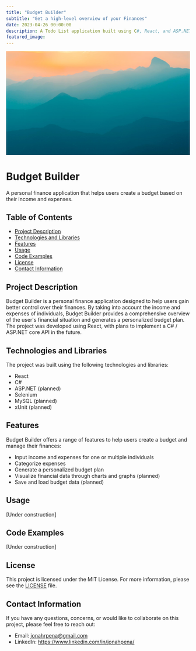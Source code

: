 ```yaml
---
title: "Budget Builder"
subtitle: "Get a high-level overview of your Finances"
date: 2023-04-26 00:00:00
description: A Todo List application built using C#, React, and ASP.NET Core to demonstrate the implementation and testing of CRUD operations in a web application.
featured_image:
---
```


![](/images/demo/demo-landscape.jpg)

# Budget Builder

A personal finance application that helps users create a budget based on their income and expenses.

## Table of Contents

- [Project Description](#project-description)
- [Technologies and Libraries](#technologies-and-libraries)
- [Features](#features)
- [Usage](#usage)
- [Code Examples](#code-examples)
- [License](#license)
- [Contact Information](#contact-information)

## Project Description

Budget Builder is a personal finance application designed to help users gain better control over their finances. By taking into account the income and expenses of individuals, Budget Builder provides a comprehensive overview of the user's financial situation and generates a personalized budget plan. The project was developed using React, with plans to implement a C# / ASP.NET core API in the future.

## Technologies and Libraries

The project was built using the following technologies and libraries:

- React
- C#
- ASP.NET (planned)
- Selenium
- MySQL (planned)
- xUnit (planned)

## Features

Budget Builder offers a range of features to help users create a budget and manage their finances:

- Input income and expenses for one or multiple individuals
- Categorize expenses
- Generate a personalized budget plan
- Visualize financial data through charts and graphs (planned)
- Save and load budget data (planned)

## Usage

[Under construction]

## Code Examples

[Under construction]

## License

This project is licensed under the MIT License. For more information, please see the [LICENSE](LICENSE) file.

## Contact Information

If you have any questions, concerns, or would like to collaborate on this project, please feel free to reach out:

- Email: jonahrpena@gmail.com
- LinkedIn: https://www.linkedin.com/in/jonahpena/

